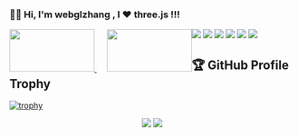 ###  🙋‍♂️ Hi, I'm webglzhang , I  ❤️  three.js !!!

<!-- 个人资料徽标 -->
<div align="left">
  <span >
    <img  src="https://img.shields.io/badge/-HTML5-E34F26?style=flat&logo=html5&logoColor=white" />
    <img  src="https://img.shields.io/badge/-JavaScript-blue?style=flat&logo=javascript" />
     <img  src="https://img.shields.io/badge/-React-9cf?logo=React&&logoColor=red&style=flat" />
    <img  src="https://img.shields.io/badge/-Three.js-yellow?logo=three.js&&logoColor=dark&style=flat" />
    <img  src="https://img.shields.io/badge/-WebGL-brightgreen?logo=webgl&&logoColor=red&style=flat" />
    <img  src="https://img.shields.io/badge/-WebGPU-yellowgreen?logo=vulkan&&logoColor=dark&style=flat" />
  </span>
  
  <div align="left" style="float:left" >
  <a href="https://juejin.cn/user/2840793779557277" >
    <img src="https://lf3-cdn-tos.bytescm.com/obj/static/xitu_juejin_web/e08da34488b114bd4c665ba2fa520a31.svg"/ style="width:150px; height:75px">
  </a>
    &emsp;
  <a href="https://blog.csdn.net/weixin_37683659" >
    <img src="https://img-home.csdnimg.cn/images/20201124032511.png"  style="width:150px; height:75px"/> 
  </a>
</div>
</div>

<p align="center">
<!--   <img width="140" src="https://user-images.githubusercontent.com/6661165/91657958-61b4fd00-eb00-11ea-9def-dc7ef5367e34.png" />   -->
<h2 align="left">🏆 GitHub Profile Trophy</h2>
</p>

[![trophy](https://github-profile-trophy.vercel.app/?username=webglzhang&theme=onedark)](https://github.com/ryo-ma/github-profile-trophy)

<div align="center">
  <img src="https://visitor-badge.glitch.me/badge?page_id=webglzhang"/>
  <img src="https://img.shields.io/github/followers/webglzhang?color=oxff"/>
</div>
